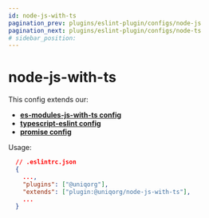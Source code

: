 ```yaml
---
id: node-js-with-ts
pagination_prev: plugins/eslint-plugin/configs/node-js
pagination_next: plugins/eslint-plugin/configs/node-ts
# sidebar_position: 
---
```


# node-js-with-ts

This config extends our:
 -  **[es-modules-js-with-ts config](plugins/eslint-plugin/configs/esm-js-with-ts.md)**
-  **[typescript-eslint config](plugins/eslint-plugin/configs/typescript-eslint.md)**
-  **[promise config](plugins/eslint-plugin/configs/promise.md)**


Usage:

```json
  // .eslintrc.json
  {
    ...,
    "plugins": ["@uniqorg"],
    "extends": ["plugin:@uniqorg/node-js-with-ts"],
    ...
  }
```
